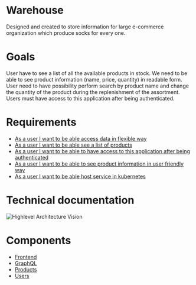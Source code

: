 # Warehouse

Designed and created to store information for large e-commerce organization which produce socks for every one.

# Goals

User have to see a list of all the available products in stock. 
We need to be able to see product information (name, price, quantity) in readable form.
User need to have possibility perform search by product name and change the quantity of the product during the replenishment of the assortment. Users must have access to this application after being authenticated.

# Requirements

* [As a user I want to be able access data in flexible way](https://github.com/khdevnet/warehouse/milestone/1)
* [As a user I want to be able see a list of products](https://github.com/khdevnet/warehouse/milestone/2)
* [As a user I want to be able to have access to this application after being authenticated](https://github.com/khdevnet/warehouse/milestone/3)
* [As a user I want to be able to see product information in user friendly way](https://github.com/khdevnet/warehouse/milestone/4)
* [As a user I want to be able host service in kubernetes](https://github.com/khdevnet/warehouse/milestone/5)

# Technical documentation

![Highlevel Architecture Vision](https://github.com/khdevnet/warehouse/blob/master/docs/HighlevelArchitectureVision.png)

# Components

* [Frontend](https://github.com/khdevnet/warehouse-frontend)
* [GraphQL](https://github.com/khdevnet/warehouse-graphql)
* [Products](https://github.com/khdevnet/warehouse-products)
* [Users](https://github.com/khdevnet/warehouse-users)

